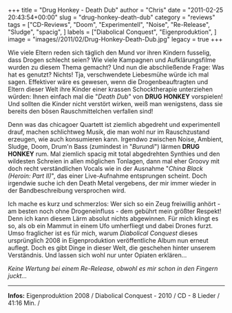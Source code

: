 +++
title = "Drug Honkey - Death Dub"
author = "Chris"
date = "2011-02-25 20:43:54+00:00"
slug = "drug-honkey-death-dub"
category = "reviews"
tags = ["CD-Reviews", "Doom", "Experimentell", "Noise", "Re-Release", "Sludge", "spacig", ]
labels = ["Diabolical Conquest", "Eigenproduktion", ]
image = "images//2011/02/Drug-Honkey-Death-Dub.jpg"
legacy = true
+++

Wie viele Eltern reden sich täglich den Mund vor ihren Kindern fusselig, dass Drogen schlecht seien? Wie viele Kampagnen und Aufklärungsfilme wurden zu diesem Thema gemacht? Und nun die abschließende Frage: Was hat es genutzt? Nichts! Tja, verschwendete Liebesmühe würde ich mal sagen. Effektiver wäre es gewesen, wenn die Drogenbeauftragten und Eltern dieser Welt ihre Kinder einer krassen Schocktherapie unterziehen würden: Ihnen einfach mal die "_Death Dub_" von **DRUG HONKEY** vorspielen! Und sollten die Kinder nicht verstört wirken, weiß man wenigstens, dass sie bereits den bösen Rauschmittelchen verfallen sind!

Denn was das chicagoer Quartett ist ziemlich abgedreht und experimentell drauf, machen schlichtweg Musik, die man wohl nur im Rauschzustand erzeugen, wie auch konsumieren kann. Irgendwo zwischen Noise, Ambient, Sludge, Doom, Drum'n Bass (zumindest in "_Burundi_") lärmen **DRUG HONKEY** rum. Mal ziemlich spacig mit total abgedrehten Synthies und den wildesten Schreien in allen möglichen Tonlagen, dann mal eher Groovy mit doch recht verständlichen Vocals wie in der Ausnahme "_China Black (Heroin: Part II)_", das einer Live-Aufnahme entsprungen scheint. Doch irgendwie suche ich den Death Metal vergebens, der mir immer wieder in der Bandbeschreibung versprochen wird.

Ich mache es kurz und schmerzlos: Wer sich so ein Zeug freiwillig anhört - am besten noch ohne Drogeneinfluss - dem gebührt mein größter Respekt! Denn ich kann diesem Lärm absolut nichts abgewinnen. Für mich klingt es so, als ob ein Mammut in einem Ufo umherfliegt und dabei Drones furzt. Umso fraglicher ist es für mich, warum _Diabolical Conquest_ dieses ursprünglich 2008 in Eigenproduktion veröffentliche Album nun erneut auflegt. Doch es gibt Dinge in dieser Welt, die geschehen hinter unserem Verständnis. Und lassen sich wohl nur unter Opiaten erklären...

_Keine Wertung bei einem Re-Release, obwohl es mir schon in den Fingern juckt..._



---
**Infos:**
Eigenproduktion 2008 / Diabolical Conquest - 2010 / 
CD - 8 Lieder / 41:16 Min. / 
